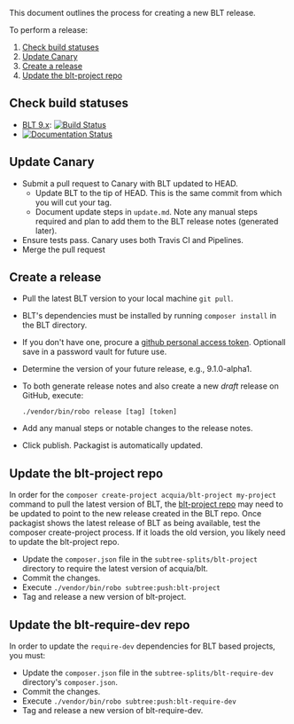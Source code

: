 This document outlines the process for creating a new BLT release.

To perform a release:

1. [Check build statuses](#check-build-statuses)
1. [Update Canary](##update-canary)
1. [Create a release](#create-a-release)
1. [Update the blt-project repo](#update-the-blt-project-repo)

## Check build statuses

* [BLT 9.x](https://github.com/acquia/blt): [![Build Status](https://travis-ci.org/acquia/blt.svg?branch=9.x)](https://travis-ci.org/acquia/blt)
* [![Documentation Status](https://readthedocs.org/projects/blt/badge/?version=9.x)](http://blt.readthedocs.io/en/9.x/?badge=9.x)

## Update Canary

* Submit a pull request to Canary with BLT updated to HEAD.
    * Update BLT to the tip of HEAD. This is the same commit from which you will cut your tag.
    * Document update steps in `update.md`. Note any manual steps required and plan to add them to the BLT release notes (generated later).
* Ensure tests pass. Canary uses both Travis CI and Pipelines.
* Merge the pull request

## Create a release

* Pull the latest BLT version to your local machine `git pull`.
* BLT's dependencies must be installed by running `composer install` in the BLT directory.
* If you don't have one, procure a [github personal access token](https://github.com/settings/tokens). Optionall save in a password vault for future use.
* Determine the version of your future release, e.g., 9.1.0-alpha1.
* To both generate release notes and also create a new _draft_ release on GitHub, execute:

      ./vendor/bin/robo release [tag] [token]

* Add any manual steps or notable changes to the release notes.
* Click publish. Packagist is automatically updated.

## Update the blt-project repo

In order for the `composer create-project acquia/blt-project my-project` command to pull the latest version of BLT, the [blt-project repo](https://github.com/acquia/blt-project) may need to be updated to point to the new release created in the BLT repo. Once packagist shows the latest release of BLT as being available, test the composer create-project process. If it loads the old version, you likely need to update the blt-project repo.

* Update the `composer.json` file in the `subtree-splits/blt-project` directory to require the latest version of acquia/blt.
* Commit the changes.
* Execute `./vendor/bin/robo subtree:push:blt-project`
* Tag and release a new version of blt-project.

## Update the blt-require-dev repo

In order to update the `require-dev` dependencies for BLT based projects, you must:

* Update the `composer.json` file in the `subtree-splits/blt-require-dev` directory's `composer.json`.
* Commit the changes.
* Execute `./vendor/bin/robo subtree:push:blt-require-dev`
* Tag and release a new version of blt-require-dev.
